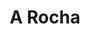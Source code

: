 ---
layout: link
link_url: https://ecochurch.arocha.org.uk/resources/buildings/
title: A Rocha
source: A Rocha
card: 
petal: Build A Movement
task: 
---